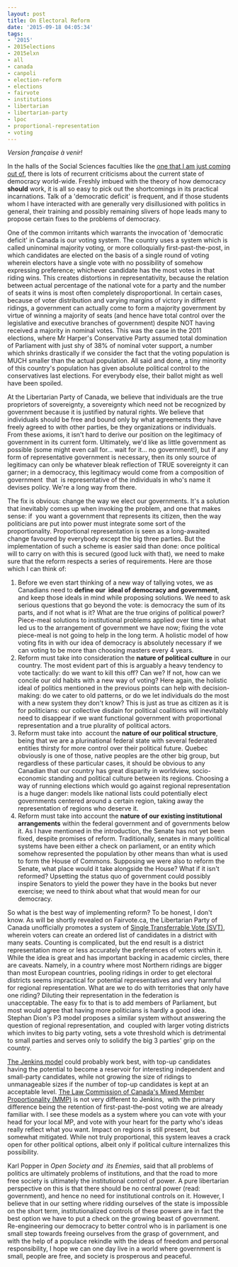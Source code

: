 ```yaml
---
layout: post
title: On Electoral Reform
date: '2015-09-18 04:05:34'
tags:
- '2015'
- 2015elections
- 2015elxn
- all
- canada
- canpoli
- election-reform
- elections
- fairvote
- institutions
- libertarian
- libertarian-party
- lpoc
- proportional-representation
- voting
---
```


<em>Version française à venir!</em>

In the halls of the Social Sciences faculties like the <a href="https://www.fss.ulaval.ca/">one that I am just coming out of</a>, there is lots of recurrent criticisms about the current state of democracy world-wide. Freshly imbued with the theory of how democracy <strong>should</strong> work, it is all so easy to pick out the shortcomings in its practical incarnations. Talk of a 'democratic deficit' is frequent, and if those students whom I have interacted with are generally very disillusioned with politics in general, their training and possibly remaining slivers of hope leads many to propose certain fixes to the problems of democracy.

One of the common irritants which warrants the invocation of 'democratic deficit' in Canada is our voting system. The country uses a system which is called uninominal majority voting, or more colloquially first-past-the-post, in which candidates are elected on the basis of a single round of voting wherein electors have a single vote with no possibility of somehow expressing preference; whichever candidate has the most votes in that riding wins. This creates distortions in representativity, because the relation between actual percentage of the national vote for a party and the number of seats it wins is most often completely disproportional. In certain cases, because of voter distribution and varying margins of victory in different ridings, a government can actually come to form a majority government by virtue of winning a majority of seats (and hence have total control over the legislative and executive branches of government) despite NOT having received a majority in nominal votes. This was the case in the 2011 elections, where Mr Harper's Conservative Party assumed total domination of Parliament with just shy of 38% of nominal voter support, a number which shrinks drastically if we consider the fact that the voting population is MUCH smaller than the actual population. All said and done, a tiny minority of this country's population has given absolute political control to the conservatives last elections. For everybody else, their ballot might as well have been spoiled.

At the Libertarian Party of Canada, we believe that individuals are the true proprietors of sovereignty, a sovereignty which need not be recognized by government because it is justified by natural rights. We believe that individuals should be free and bound only by what agreements they have freely agreed to with other parties, be they organizations or individuals. From these axioms, it isn't hard to derive our position on the legitimacy of government in its current form. Ultimately, we'd like as little government as possible (some might even call for... wait for it... no government!), but if any form of representative government is necessary, then its only source of legitimacy can only be whatever bleak reflection of TRUE sovereignty it can garner; in a democracy, this legitimacy would come from a composition of government  that  is representative of the individuals in who's name it devises policy. We're a long way from there.

The fix is obvious: change the way we elect our governments. It's a solution that inevitably comes up when invoking the problem, and one that makes sense: if  you want a government that represents its citizen, then the way politicians are put into power must integrate some sort of the proportionality. Proportional representation is seen as a long-awaited change favoured by everybody except the big three parties. But the implementation of such a scheme is easier said than done: once political will to carry on with this is secured (good luck with that), we need to make sure that the reform respects a series of requirements. Here are those which I can think of:
<ol>
	<li>Before we even start thinking of a new way of tallying votes, we as Canadians need to <strong>define our  ideal of democracy and government</strong>, and keep those ideals in mind while proposing solutions. We need to ask serious questions that go beyond the vote: is democracy the sum of its parts, and if not what is it? What are the true origins of political power? Piece-meal solutions to institutional problems applied over time is what led us to the arrangement of government we have now; fixing the vote piece-meal is not going to help in the long term. A holistic model of how voting fits in with our idea of democracy is absolutely necessary if we can voting to be more than choosing masters every 4 years.</li>
	<li>Reform must take into consideration the <strong>nature of political culture</strong> in our country. The most evident part of this is arguably a heavy tendency to vote tactically: do we want to kill this off? Can we? If not, how can we concile our old habits with a new way of voting? Here again, the holistic ideal of politics mentioned in the previous points can help with decision-making: do we cater to old patterns, or do we let individuals do the most with a new system they don't know? This is just as true as citizen as it is for politicians: our collective disdain for political coalitions will inevitably need to disappear if we want functional government with proportional representation and a true plurality of political actors.</li>
	<li>Reform must take into  account the <strong>nature of our political structure</strong>, being that we are a plurinational federal state with several federated entities thirsty for more control over their political future. Quebec obviously is one of those, native peoples are the other big group, but regardless of these particular cases, it should be obvious to any Canadian that our country has great disparity in worldview, socio-economic standing and political culture between its regions. Choosing a way of running elections which would go against regional representation is a huge danger: models like national lists could potentially elect governments centered around a certain region, taking away the representation of regions who deserve it.</li>
	<li>Reform must take into account the <strong>nature of our existing institutional arrangements</strong> within the federal government and of governments below it. As I have mentioned in the introduction, the Senate has not yet been fixed, despite promises of reform. Traditionally, senates in many political systems have been either a check on parliament, or an entity which somehow represented the population by other means than what is used to form the House of Commons. Supposing we were also to reform the Senate, what place would it take alongside the House? What if it isn't reformed? Upsetting the status quo of government could possibly inspire Senators to yield the power they have in the books but never exercise; we need to think about what that would mean for our democracy.</li>
</ol>
So what is the best way of implementing reform? To be honest, I don't know. As will be shortly revealed on Fairvote.ca, the Libertarian Party of Canada unofficially promotes a system of <a href="https://en.wikipedia.org/wiki/Single_transferable_vote">Single Transferrable Vote (SVT)</a>, wherein voters can create an ordered list of candidates in a district with many seats. Counting is complicated, but the end result is a district representation more or less accurately the preferences of voters within it. While the idea is great and has important backing in academic circles, there are caveats. Namely, in a country where most Northern ridings are bigger than most European countries, pooling ridings in order to get electoral districts seems impractical for potential representatives and very harmful for regional representation. What are we to do with territories that only have one riding? Diluting their representation in the federation is unacceptable. The easy fix to that is to add members of Parliament, but most would agree that having more politicians is hardly a good idea. Stephan Dion's P3 model proposes a similar system without answering the question of regional representation, and  coupled with larger voting districts which invites to big party voting, sets a vote threshold which is detrimental to small parties and serves only to solidify the big 3 parties' grip on the country.

<a href="https://www.youtube.com/watch?v=dOyHLwYq6Nk">The Jenkins model</a> could probably work best, with top-up candidates having the potential to become a reservoir for interesting independent and small-party candidates, while not growing the size of ridings to unmanageable sizes if the number of top-up candidates is kept at an acceptable level. <a href="https://www.youtube.com/watch?v=D3guVBhKmDc">The Law Commission of Canada's Mixed Member Proportionality (MMP)</a> is not very different to Jenkins,  with the primary difference being the retention of first-past-the-post voting we are already familiar with. I see these models as a system where you can vote with your head for your local MP, and vote with your heart for the party who's ideas really reflect what you want. Impact on regions is still present, but somewhat mitigated. While not truly proportional, this system leaves a crack open for other political options, albeit only if political culture internalizes this possibility.

Karl Popper in <em>Open Society and  its Enemies</em>, said that all problems of politics are ultimately problems of institutions, and that the road to more free society is ultimately the institutional control of power. A pure libertarian perspective on this is that there should be no central power (read: government), and hence no need for institutional controls on it. However, I believe that in our setting where ridding ourselves of the state is impossible on the short term, institutionalized controls of these powers are in fact the best option we have to put a check on the growing beast of government. Re-engineering our democracy to better control who is in parliament is one small step towards freeing ourselves from the grasp of government, and with the help of a populace rekindle with the ideas of freedom and personal responsibility, I hope we can one day live in a world where government is small, people are free, and society is prosperous and peaceful.